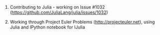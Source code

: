 1) Contributing to Julia - working on Issue #1032 (https://github.com/JuliaLang/julia/issues/1032)

2) Working through Project Euler Problems (http://projecteuler.net), using Julia and IPython notebook for IJulia